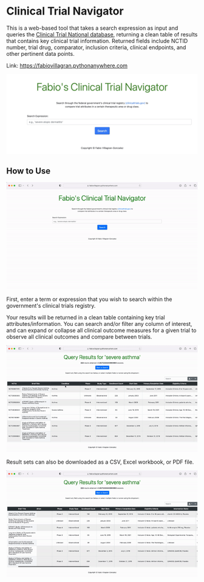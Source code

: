 # Clinical Trial Navigator

This is a web-based tool that takes a search expression as input and queries the [Clinical Trial National database](clinicaltrials.gov), returning a clean table of results that contains key clinical trial information. Returned fields include NCTID number, trial drug, comparator, inclusion criteria, clinical endpoints, and other pertinent data points.

Link:  https://fabiovillagran.pythonanywhere.com

![Homepage](Screenshot1.jpg)

## How to Use

![](ezgif.com-video-to-gif.gif)

First, enter a term or expression that you wish to search within the government's clinical trials registry.

Your results will be returned in a clean table containing key trial attributes/information.  You can search and/or filter any column of interest, and can expand or collapse all clinical outcome measures for a given trial to observe all clinical outcomes and compare between  trials. 

![](ezgif.com-video-to-gif-2.gif)

Result sets can also be downloaded as a CSV, Excel workbook, or PDF file.

![](ezgif.com-video-to-gif-3.gif)
